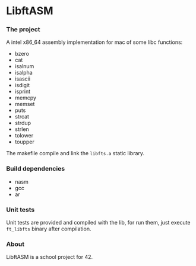 # LibftASM

### The project

A intel x86_64 assembly implementation for mac of some libc functions:

* bzero
* cat
* isalnum
* isalpha
* isascii
* isdigit
* isprint
* memcpy
* memset
* puts
* strcat
* strdup
* strlen
* tolower
* toupper

The makefile compile and link the `libfts.a` static library.

### Build dependencies

* nasm
* gcc
* ar

### Unit tests

Unit tests are provided and compiled with the lib, for run them, just execute `ft_libfts` binary after compilation.

### About

LibftASM is a school project for 42.
